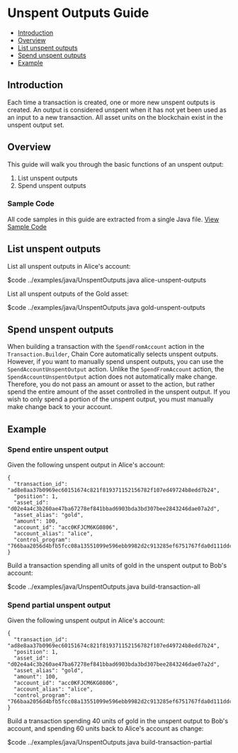 # Unspent Outputs Guide

* [Introduction](#introduction)
* [Overview](#overview)
* [List unspent outputs](#list-unspent-outputs)
* [Spend unspent outputs](#spend-unspent-outputs)
* [Example](#example)

## Introduction

Each time a transaction is created, one or more new unspent outputs is created. An output is considered unspent when it has not yet been used as an input to a new transaction. All asset units on the blockchain exist in the unspent output set.

## Overview

This guide will walk you through the basic functions of an unspent output:

1. List unspent outputs
2. Spend unspent outputs

### Sample Code
All code samples in this guide are extracted from a single Java file.
<a href="../examples/java/UnspentOutputs.java" class="downloadBtn btn success" target="\_blank">View Sample Code</a>

## List unspent outputs

List all unspent outputs in Alice's account:

$code ../examples/java/UnspentOutputs.java alice-unspent-outputs

List all unspent outputs of the Gold asset:

$code ../examples/java/UnspentOutputs.java gold-unspent-outputs

## Spend unspent outputs

When building a transaction with the `SpendFromAccount` action in the `Transaction.Builder`, Chain Core automatically selects unspent outputs. However, if you want to manually spend unspent outputs, you can use the `SpendAccountUnspentOutput` action. Unlike the `SpendFromAccount` action, the  `SpendAccountUnspentOutput` action does not automatically make change. Therefore, you do not pass an amount or asset to the action, but rather spend the entire amount of the asset controlled in the unspent output. If you wish to only spend a portion of the unspent output, you must manually make change back to your account.

## Example

### Spend entire unspent output

Given the following unspent output in Alice's account:

```
{
  "transaction_id": "ad8e8aa37b0969ec60151674c821f819371152156782f107ed49724b8edd7b24",
  "position": 1,
  "asset_id": "d02e4a4c3b260ae47ba67278ef841bbad6903bda3bd307bee2843246dae07a2d",
  "asset_alias": "gold",
  "amount": 100,
  "account_id": "acc0KFJCM6KG0806",
  "account_alias": "alice",
  "control_program": "766baa2056d4bfb5fcc08a13551099e596ebb9982d2c913285ef6751767fda0d111ddc3f5151ad696c00c0",
}
```

Build a transaction spending all units of gold in the unspent output to Bob's account:

$code ../examples/java/UnspentOutputs.java build-transaction-all

### Spend partial unspent output

Given the following unspent output in Alice's account:

```
{
  "transaction_id": "ad8e8aa37b0969ec60151674c821f819371152156782f107ed49724b8edd7b24",
  "position": 1,
  "asset_id": "d02e4a4c3b260ae47ba67278ef841bbad6903bda3bd307bee2843246dae07a2d",
  "asset_alias": "gold",
  "amount": 100,
  "account_id": "acc0KFJCM6KG0806",
  "account_alias": "alice",
  "control_program": "766baa2056d4bfb5fcc08a13551099e596ebb9982d2c913285ef6751767fda0d111ddc3f5151ad696c00c0",
}
```

Build a transaction spending 40 units of gold in the unspent output to Bob's account, and spending 60 units back to Alice's account as change:

$code ../examples/java/UnspentOutputs.java build-transaction-partial

